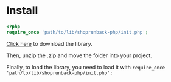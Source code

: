 # Install

```php
<?php
require_once 'path/to/lib/shoprunback-php/init.php';
```

[Click here](../../images/shoprunback-php/shoprunback-php.zip) to download the library.

Then, unzip the .zip and move the folder into your project.

Finally, to load the library, you need to load it with `require_once 'path/to/lib/shoprunback-php/init.php';`